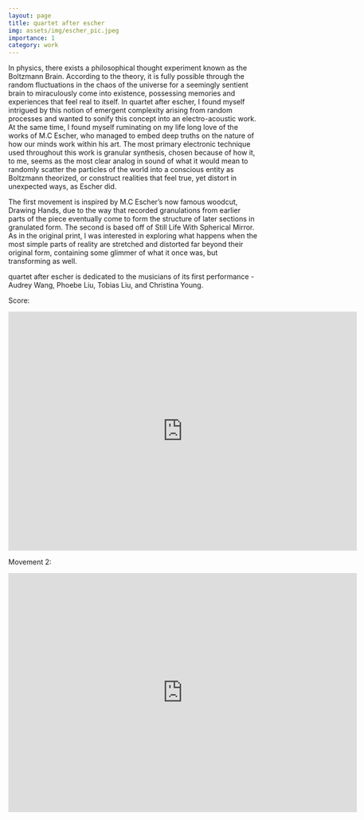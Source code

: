 ```yaml
---
layout: page
title: quartet after escher
img: assets/img/escher_pic.jpeg
importance: 1
category: work
---
```


In physics, there exists a philosophical thought experiment known as the Boltzmann Brain. According to the theory, it is fully possible through the random fluctuations in the chaos of the universe for a seemingly sentient brain to miraculously come into existence, possessing memories and experiences that feel real to itself. In quartet after escher, I found myself intrigued by this notion of emergent complexity arising from random processes and wanted to sonify this concept into an electro-acoustic work. At the same time, I found myself ruminating on my life long love of the works of M.C Escher, who managed to embed deep truths on the nature of how our minds work within his art. The most primary electronic technique used throughout this work is granular synthesis, chosen because of how it, to me, seems as the most clear analog in sound of what it would mean to randomly scatter the particles of the world into a conscious entity as Boltzmann theorized, or construct realities that feel true, yet distort in unexpected ways, as Escher did.


The first movement is inspired by M.C Escher’s now famous woodcut, Drawing Hands, due to the way that recorded granulations from earlier parts of the piece eventually come to form the structure of later sections in granulated form. The second is based off of Still Life With Spherical Mirror. As in the original print, I was interested in exploring what happens when the most simple parts of reality are stretched and distorted far beyond their original form, containing some glimmer of what it once was, but transforming as well.


quartet after escher is dedicated to the musicians of its first performance - Audrey Wang, Phoebe Liu, Tobias Liu, and Christina Young.



Score: 


<iframe width="700" height="480" src="https://www.youtube.com/embed/BqoQrb3pziM?si=GN65Du05UtDroDpg" title="YouTube video player" frameborder="0" allow="accelerometer; autoplay; clipboard-write; encrypted-media; gyroscope; picture-in-picture; web-share" referrerpolicy="strict-origin-when-cross-origin" allowfullscreen></iframe>

Movement 2: 


<iframe width="700" height="480" src="https://www.youtube.com/embed/M2CKtCx7wyc?si=lC8FUdUthBRpl5Db" title="YouTube video player" frameborder="0" allow="accelerometer; autoplay; clipboard-write; encrypted-media; gyroscope; picture-in-picture; web-share" referrerpolicy="strict-origin-when-cross-origin" allowfullscreen></iframe>
